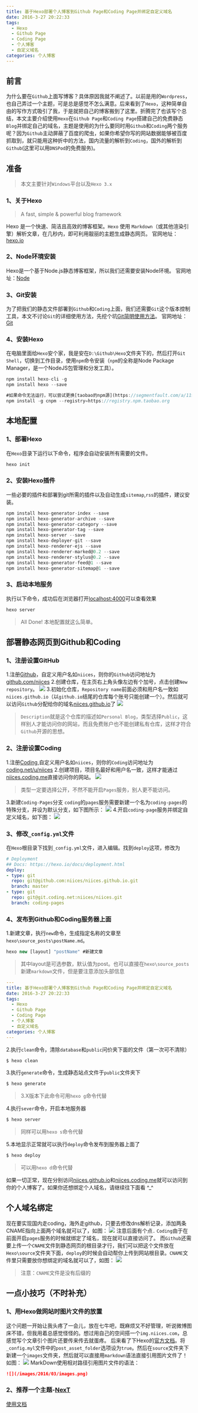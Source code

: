 ```yaml
---
title: 基于Hexo部署个人博客到Github Page和Coding Page并绑定自定义域名
date: 2016-3-27 20:22:33 
tags:
  - Hexo
  - Github Page
  - Coding Page
  - 个人博客
  - 自定义域名
categories: 个人博客
---
```

## 前言
为什么要在`Github`上面写博客？具体原因我就不阐述了。以前是用的`Wordpress`，也自己弄过一个主题，可是总是感觉不怎么满意。后来看到了`Hexo`，这种简单自由的写作方式吸引了我，于是就把自己的博客搬到了这里。折腾完了也该写个总结，本文主要介绍使用`Hexo`在`Github Page`和`Coding Page`搭建自己的免费静态`Blog`并绑定自己的域名，主题是使用的为什么要同时用`Github`和`Coding`两个服务呢？因为`Github`主动屏蔽了百度的爬虫，如果你希望你写的网站数据能够被百度抓取到，就只能用这种折中的方法，国内流量的解析到`Coding`，国外的解析到`Github`(这里可以用`DNSPod`的免费服务)。

<!-- more -->

## 准备
>本文主要针对`Windows`平台以及`Hexo 3.x`

### 1、关于Hexo
>A fast, simple & powerful blog framework

Hexo 是一个快速、简洁且高效的博客框架。`Hexo` 使用 `Markdown`（或其他渲染引擎）解析文章，在几秒内，即可利用靓丽的主题生成静态网页。
官网地址：[hexo.io](https://hexo.io/)

### 2、Node环境安装
Hexo是一个基于Node.js静态博客框架，所以我们还需要安装Node环境。
官网地址：[Node](https://nodejs.org/en/)

### 3、Git安装
为了把我们的静态文件部署到`Github`和`Coding`上面，我们还需要`Git`这个版本控制工具，本文不讨论`Git`的详细使用方法，先挖个坑[Git简明使用方法]()。
官网地址：[Git](https://git-scm.com/download/)

### 4、安装Hexo
在电脑里面给`Hexo`安个家，我是安在`D:\Github\Hexo`文件夹下的，然后打开`Git Shell`，切换到工作目录，使用`npm`命令安装（`npm`的全称是Node Package Manager，是一个NodeJS包管理和分发工具）。
```js
npm install hexo-cli -g
npm install hexo --save

#如果命令无法运行，可以尝试更换[taobao的npm源](https://segmentfault.com/a/1190000000471219)
npm install -g cnpm --registry=https://registry.npm.taobao.org
```
## 本地配置
### 1、部署Hexo
在`Hexo`目录下运行以下命令，程序会自动安装所有需要的文件。
```js
hexo init
```
### 2、安装Hexo插件
一些必要的插件和部署到git所需的插件以及自动生成`sitemap`,`rss`的插件，建议安装。
```js
npm install hexo-generator-index --save
npm install hexo-generator-archive --save
npm install hexo-generator-category --save
npm install hexo-generator-tag --save
npm install hexo-server --save
npm install hexo-deployer-git --save
npm install hexo-renderer-ejs --save
npm install hexo-renderer-marked@0.2 --save
npm install hexo-renderer-stylus@0.2 --save
npm install hexo-generator-feed@1 --save
npm install hexo-generator-sitemap@1 --save
```
### 3、启动本地服务
执行以下命令，成功后在浏览器打开[localhost:4000](http://localhost:4000)可以查看效果
```js
hexo server
```
>All Done! 本地配置就这么简单。

## 部署静态网页到Github和Coding
### 1、注册设置GitHub
1.注册[Github](https://github.com)，自定义用户名如`niices`，则你的`Github`访问地址为[github.com/niices](https://github.com/niices)
2.创建仓库，在主页右上角头像左边有个加号，点击创建`New repository`。
![](/images/2016/03/2.png)
3.初始化仓库，`Repository name`前面必须和用户名一致如`niices.github.io`（以`github.io`结尾的仓库每个账号只能创建一个）。然后就可以访问`Github`分配给你的域名[niices.github.io](http://niices.github.io/)了
![](/images/2016/03/3.png)
>`Description`就是这个仓库的描述如`Personal Blog`，类型选择`Public`，这样别人才能访问你的网站，而且免费账户也不能创建私有仓库，这样才符合`Github`开源的思想。

### 2、注册设置Coding
1.注册[Coding](https://coding.net),自定义用户名如`niices`，则你的`Coding`访问地址为[coding.net/u/niices](https://coding.net/u/niices)
2.创建项目，项目名最好和用户名一致，这样才能通过[niices.coding.me](http://niices.coding.me)直接访问你的网站。
![](/images/2016/03/4.png)
>类型一定要选择公开，不然不能开启`Pages`服务，别人更不能访问。

3.新建`Coding-Pages`分支
`coding`的`pages`服务需要新建一个名为`coding-pages`的特殊分支，并设为默认分支，如下图所示：
![](/images/2016/03/5.png)
4.开启`coding-page`服务并绑定自定义域名，如下图：
![](/images/2016/03/6.png)
### 3、修改`_config.yml`文件
在`Hexo`根目录下找到`_config.yml`文件，进入编辑。找到`deploy`这项，修改为
```yml
# Deployment
## Docs: https://hexo.io/docs/deployment.html
deploy:
- type: git
  repo: git@github.com:niices/niices.github.io.git
  branch: master
- type: git
  repo: git@git.coding.net:niices/niices.git
  branch: coding-pages

```
### 4、发布到Github和Coding服务器上面
1.新建文章，执行`new`命令，生成指定名称的文章至`hexo\source_posts\postName.md`。
```js
hexo new [layout] "postName" #新建文章
```
>其中layout是可选参数，默认值为post。也可以直接在`hexo\source_posts`新建`markdown`文件，但是要注意添加头部信息

```yml
---
title: 基于Hexo部署个人博客到Github Page和Coding Page并绑定自定义域名
date: 2016-3-27 20:22:33 
tags:
  - Hexo
  - Github Page
  - Coding Page
  - 个人博客
  - 自定义域名
categories: 个人博客
---
```
2.执行`clean`命令，清除`database`和`public`问价夹下面的文件（第一次可不清除）
```js
$ hexo clean
```
3.执行`generate`命令，生成静态站点文件于`public`文件夹下
```js
$ hexo generate
```
>3.X版本下此命令可用`hexo g`命令代替

4.执行`sever`命令，开启本地服务器
```js
$ hexo server
```
>同样可以用`hexo s`命令代替

5.本地显示正常就可以执行`deploy`命令发布到服务器上面了
```js
$ hexo deploy
```
>可以用`hexo d`命令代替

如果一切正常，现在分别访问[niices.github.io](http://niices.github.io/)和[niices.coding.me](http://niices.coding.me)就可以访问到你的个人博客了。如果你还想绑定个人域名，请继续往下面看 ^_^

## 个人域名绑定
现在要实现国内走coding，海外走github，只要去修改dns解析记录，添加两条CNAME指向上面两个域名就可以了，如图：
![](/images/2016/03/7.png)
注意后面有个点`.`
`Coding`由于在前面开启`pages`服务的时候就绑定了域名，现在就可以直接访问了。
而`Github`还需要上传一个`CNAME`文件到静态网页的根目录才行，我们可以把这个文件放在`Hexo\source`文件夹下面，`deploy`的时候会自动帮你上传到网站根目录。`CNAME`文件里只需要放你想绑定的域名就可以了，如图：
![](/images/2016/03/8.png)
>注意：`CNAME`文件是没有后缀的

## 一点小技巧（不时补充）
### 1、用Hexo做网站时图片文件的放置
这个问题一开始让我头疼了一会儿，放在七牛吧，既麻烦又不好管理，听说微博图床不错，但我用着总感觉怪怪的。想过用自己的空间搭一个`img.niices.com`，总感觉写个文章引个图片还要传来传去就蛋疼。
后来看了下Hexo的[官方文档](https://hexo.io/zh-cn/docs/asset-folders.html)。将`_config.myl`文件中的`post_asset_folder`选项设为`true`。然后在`source`文件夹下新建一个`images`文件夹，然后就可以直接用`markdown`语法直接引用图片文件了！
如图：
![](/images/2016/03/9.png)
MarkDown使用相对路径引用图片文件的语法：
```md
![](/images/2016/03/images.png)
```
### 2、推荐一个主题-[NexT](https://github.com/iissnan/hexo-theme-next)
[使用文档](http://theme-next.iissnan.com/)
